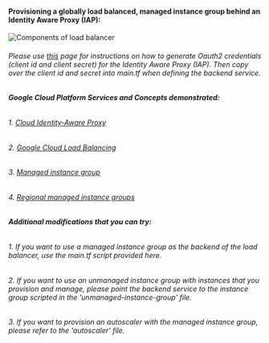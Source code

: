 #### Provisioning a globally load balanced, managed instance group behind an Identity Aware Proxy (IAP):
![Components of load balancer](https://cloud.google.com/load-balancing/images/basic-http-load-balancer.svg)

###### Please use [this](https://cloud.google.com/iap/docs/authentication-howto) page for instructions on how to generate Oauth2 credentials (client id and client secret) for the Identity Aware Proxy (IAP). Then copy over the client id and secret into main.tf when defining the backend service.
 
###### **Google Cloud Platform Services and Concepts demonstrated:**
###### 1. [Cloud Identity-Aware Proxy](https://cloud.google.com/iap/)
###### 2. [Google Cloud Load Balancing](https://cloud.google.com/load-balancing/)
###### 3. [Managed instance group](https://cloud.google.com/compute/docs/instance-groups/creating-groups-of-managed-instances)
###### 4. [Regional managed instance groups](https://cloud.google.com/compute/docs/instance-groups/distributing-instances-with-regional-instance-groups)

###### **Additional modifications that you can try:**
###### 1. If you want to use a managed instance group as the backend of the load balancer, use the main.tf script provided here. 
###### 2. If you want to use an unmanaged instance group with instances that you provision and manage, please point the backend service to the instance group scripted in the 'unmanaged-instance-group' file.
###### 3. If you want to provision an autoscaler with the managed instance group, please refer to the 'autoscaler' file.
